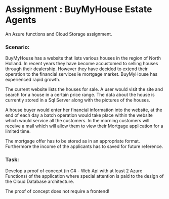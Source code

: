 
# Assignment : BuyMyHouse Estate Agents

An Azure functions and Cloud Storage assignment.

### Scenario:

BuyMyHouse has a website that lists various houses in the region of North Holland. In recent years they have become accustomed to selling houses through their dealership. However they have decided to extend their operation to the financial services ie mortgage market. BuyMyHouse has experienced rapid growth.

The current website lists the houses for sale. A user would visit the site and search for a house in a certain price range. The data about the house is currently stored in a Sql Server along with the pictures of the houses.

A house buyer would enter her financial information into the website, at the end of each day a batch operation would take place within the website which would service all the customers. In the morning customers will receive a mail which will allow them to view their Mortgage application for a limited time.

The mortgage offer has to be stored as in an appropriate format. Furthermore the income of the applicants has to saved for future reference.

### Task:

Develop a proof of concept (in C# - Web Api with at least 2 Azure Functions) of the application where special attention is paid to the design of the Cloud Database architecture. 

The proof of concept does not require a frontend!
